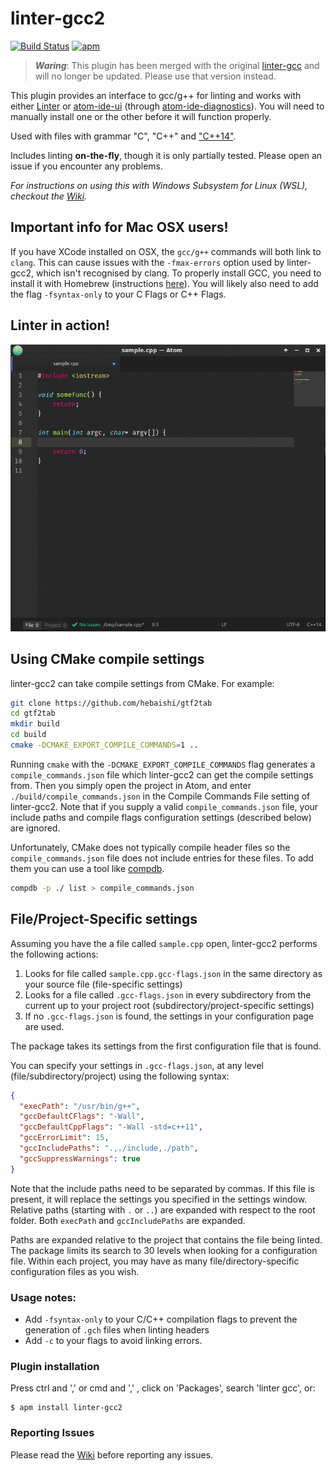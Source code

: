 # linter-gcc2

[![Build Status](https://travis-ci.com/tvincent056/linter-gcc2.svg?branch=master)](https://travis-ci.com/tvincent056/linter-gcc2) [![apm](https://img.shields.io/apm/dm/linter-gcc2.svg?style=flat-square)](https://atom.io/packages/linter-gcc2)

> **_Waring_**: This plugin has been merged with the original [linter-gcc](https://github.com/AtomLinter/linter-gcc) and will no longer be updated. Please use that version instead.

This plugin provides an interface to gcc/g++ for linting and works with either [Linter](https://github.com/AtomLinter/Linter) or [atom-ide-ui](https://github.com/facebook-atom/atom-ide-ui) (through [atom-ide-diagnostics](https://github.com/facebook-atom/atom-ide-ui/tree/master/modules/atom-ide-ui/pkg/atom-ide-diagnostics)). You will need to manually install one or the other before it will function properly.

Used with files with grammar "C", "C++" and ["C++14"](https://atom.io/packages/language-cpp14).

Includes linting **on-the-fly**, though it is only partially tested. Please open an issue if you encounter any problems.

_For instructions on using this with Windows Subsystem for Linux (WSL), checkout the [Wiki](https://github.com/tvincent056/linter-gcc2/wiki)._

## Important info for Mac OSX users!
If you have XCode installed on OSX, the `gcc/g++` commands will both link to `clang`. This can cause issues with the `-fmax-errors` option used by linter-gcc2, which isn't recognised by clang. To properly install GCC, you need to install it with Homebrew (instructions [here](https://github.com/hebaishi/linter-gcc/issues/62)). You will likely also need to add the flag `-fsyntax-only` to your C Flags or C++ Flags.

## Linter in action!

![linter-gcc screenshot](https://raw.githubusercontent.com/hebaishi/images/master/lintergcc_onthefly.gif)

## Using CMake compile settings
linter-gcc2 can take compile settings from CMake. For example:

```bash
git clone https://github.com/hebaishi/gtf2tab
cd gtf2tab
mkdir build
cd build
cmake -DCMAKE_EXPORT_COMPILE_COMMANDS=1 ..
```

Running ```cmake``` with the ```-DCMAKE_EXPORT_COMPILE_COMMANDS``` flag generates a ```compile_commands.json``` file which linter-gcc2 can get the compile settings from. Then you simply open the project in Atom, and enter ```./build/compile_commands.json``` in the Compile Commands File setting of linter-gcc2. Note that if you supply a valid ```compile_commands.json``` file, your include paths and compile flags configuration settings (described below) are ignored.

Unfortunately, CMake does not typically compile header files so the ```compile_commands.json``` file does not include entries for these files. To add them you can use a tool like [compdb](https://github.com/Sarcasm/compdb).

```bash
compdb -p ./ list > compile_commands.json
```

## File/Project-Specific settings

Assuming you have the a file called ```sample.cpp``` open, linter-gcc2 performs the following actions:

1. Looks for file called ```sample.cpp.gcc-flags.json``` in the same directory as your source file (file-specific settings)
2. Looks for a file called ```.gcc-flags.json``` in every subdirectory from the current up to your project root (subdirectory/project-specific settings)
3. If no ```.gcc-flags.json``` is found, the settings in your configuration page are used.

The package takes its settings from the first configuration file that is found.

You can specify your settings in ```.gcc-flags.json```, at any level (file/subdirectory/project) using the following syntax:

```json
{
  "execPath": "/usr/bin/g++",
  "gccDefaultCFlags": "-Wall",
  "gccDefaultCppFlags": "-Wall -std=c++11",
  "gccErrorLimit": 15,
  "gccIncludePaths": ".,./include,./path",
  "gccSuppressWarnings": true
}
```

Note that the include paths need to be separated by commas. If this file is present, it will replace the settings you specified in the settings window. Relative paths (starting with ```.``` or ```..```) are expanded with respect to the root folder. Both ```execPath``` and ```gccIncludePaths``` are expanded.

Paths are expanded relative to the project that contains the file being linted. The package limits its search to 30 levels when looking for a configuration file. Within each project, you may have as many file/directory-specific configuration files as you wish.

### Usage notes:
* Add ```-fsyntax-only``` to your C/C++ compilation flags to prevent the generation of ```.gch``` files when linting headers
* Add ```-c``` to your flags to avoid linking errors.

### Plugin installation
Press ctrl and ',' or cmd and ',' , click on 'Packages', search 'linter gcc', or:
```
$ apm install linter-gcc2
```
### Reporting Issues

Please read the [Wiki](https://github.com/tvincent056/linter-gcc2/wiki) before reporting any issues.
